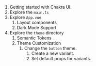 1. Getting started with Chakra UI.
2. Explore the `main.ts`
3. Explore `App.vue`
   1. Layout components
   2. Dark Mode Support
4. Explore the `theme` directory
   1. Semantic Tokens
   2. Theme Customization
      1. Change the `button` theme.
         1. Create a new variant.
         2. Set default props for variants.
